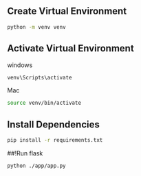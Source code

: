 ## Create Virtual Environment

``` bash
python -m venv venv 
```

## Activate Virtual Environment
windows
```bash
venv\Scripts\activate
```

Mac
```bash
source venv/bin/activate
```

## Install Dependencies
```bash
pip install -r requirements.txt
```

##!Run flask
```bash
python ./app/app.py
```
